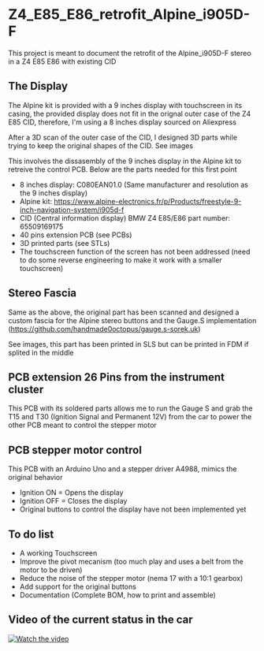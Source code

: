 # Z4_E85_E86_retrofit_Alpine_i905D-F
This project is meant to document the retrofit of the Alpine_i905D-F stereo in a Z4 E85 E86 with existing CID

## The Display
The Alpine kit is provided with a 9 inches display with touchscreen in its casing, the provided display does not fit in the orignal outer case of the Z4 E85 CID, therefore, I'm using a 8 inches display sourced on Aliexpress

After a 3D scan of the outer case of the CID, I designed 3D parts while trying to keep the original shapes of the CID. See images

This involves the dissasembly of the 9 inches display in the Alpine kit to retreive the control PCB. Below are the parts needed for this first point

- 8 inches display: C080EAN01.0 (Same manufacturer and resolution as the 9 inches display)
- Alpine kit: https://www.alpine-electronics.fr/p/Products/freestyle-9-inch-navigation-system/i905d-f
- CID (Central information display) BMW Z4 E85/E86 part number: 65509169175
- 40 pins extension PCB (see PCBs)
- 3D printed parts (see STLs)
- The touchscreen function of the screen has not been addressed (need to do some reverse engineering to make it work with a smaller touchscreen)

## Stereo Fascia
Same as the above, the original part has been scanned and designed a custom fascia for the Alpine stereo buttons and the Gauge.S implementation (https://github.com/handmade0octopus/gauge.s-sorek.uk)

See images, this part has been printed in SLS but can be printed in FDM if splited in the middle

## PCB extension 26 Pins from the instrument cluster
This PCB with its soldered parts allows me to run the Gauge S and grab the T15 and T30 (Ignition Signal and Permanent 12V) from the car to power the other PCB meant to control the stepper motor

## PCB stepper motor control
This PCB with an Arduino Uno and a stepper driver A4988, mimics the original behavior
- Ignition ON = Opens the display
- Ignition OFF = Closes the display
- Original buttons to control the display have not been implemented yet

## To do list
- A working Touchscreen
- Improve the pivot mecanism (too much play and uses a belt from the motor to be driven)
- Reduce the noise of the stepper motor (nema 17 with a 10:1 gearbox)
- Add support for the original buttons
- Documentation (Complete BOM, how to print and assemble)


## Video of the current status in the car

[![Watch the video](https://img.youtube.com/vi/eJ5ha1z3iYY/maxresdefault.jpg)](https://youtu.be/eJ5ha1z3iYY)
